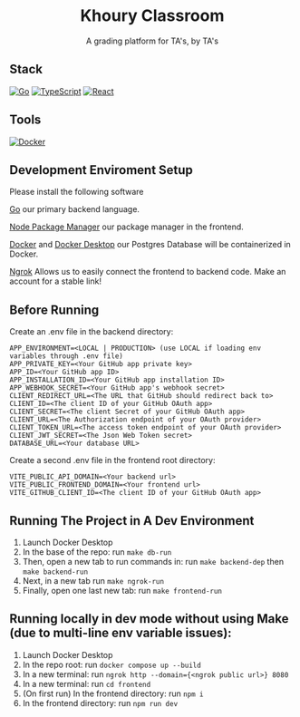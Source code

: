 <div align="center">
<h1>Khoury Classroom</h1>
  <div>
      A grading platform for TA's, by TA's
  </div>
</div>

## Stack

[![Go](https://img.shields.io/badge/go-%2300ADD8.svg?style=for-the-badge&logo=go&logoColor=white)](https://go.dev/doc/)
[![TypeScript](https://img.shields.io/badge/typescript-%23007ACC.svg?style=for-the-badge&logo=typescript&logoColor=white)](https://www.typescriptlang.org/)
[![React](https://camo.githubusercontent.com/3467eb8e0dc6bdaa8fa6e979185d371ab39c105ec7bd6a01048806b74378d24c/68747470733a2f2f696d672e736869656c64732e696f2f62616467652f52656163742d3230323332413f7374796c653d666f722d7468652d6261646765266c6f676f3d7265616374266c6f676f436f6c6f723d363144414642)](https://react.dev/)

## Tools

[![Docker](https://img.shields.io/badge/docker-%230db7ed.svg?style=for-the-badge&logo=docker&logoColor=white)](https://www.docker.com/)

## Development Enviroment Setup

Please install the following software

[Go](https://go.dev/doc/install) our primary backend language.

[Node Package Manager](https://docs.npmjs.com/downloading-and-installing-node-js-and-npm)
our package manager in the frontend.

[Docker](https://www.docker.com/get-started/) and
[Docker Desktop](https://www.docker.com/products/docker-desktop/) our Postgres
Database will be containerized in Docker.

[Ngrok](https://ngrok.com/docs/getting-started/) Allows us to easily connect the
frontend to backend code. Make an account for a stable link!

## Before Running

Create an .env file in the backend directory:

```
APP_ENVIRONMENT=<LOCAL | PRODUCTION> (use LOCAL if loading env variables through .env file)
APP_PRIVATE_KEY=<Your GitHub app private key>
APP_ID=<Your GitHub app ID>
APP_INSTALLATION_ID=<Your GitHub app installation ID>
APP_WEBHOOK_SECRET=<Your GitHub app's webhook secret>
CLIENT_REDIRECT_URL=<The URL that GitHub should redirect back to>
CLIENT_ID=<The client ID of your GitHub OAuth app>
CLIENT_SECRET=<The client Secret of your GitHub OAuth app>
CLIENT_URL=<The Authorization endpoint of your OAuth provider>
CLIENT_TOKEN_URL=<The access token endpoint of your OAuth provider>
CLIENT_JWT_SECRET=<The Json Web Token secret>
DATABASE_URL=<Your database URL>
```

Create a second .env file in the frontend root directory:

```
VITE_PUBLIC_API_DOMAIN=<Your backend url>
VITE_PUBLIC_FRONTEND_DOMAIN=<Your frontend url>
VITE_GITHUB_CLIENT_ID=<The client ID of your GitHub OAuth app>
```

## Running The Project in A Dev Environment

1. Launch Docker Desktop
2. In the base of the repo: run `make db-run`
3. Then, open a new tab to run commands in: run `make backend-dep` then `make backend-run`
4. Next, in a new tab run `make ngrok-run`
5. Finally, open one last new tab: run `make frontend-run`


## Running locally in dev mode without using Make (due to multi-line env variable issues):

1. Launch Docker Desktop
2. In the repo root: run `docker compose up --build`
3. In a new terminal: run `ngrok http --domain={<ngrok public url>} 8080`
4. In a new terminal: run `cd frontend`
5. (On first run) In the frontend directory: run `npm i`
6. In the frontend directory: run `npm run dev`

